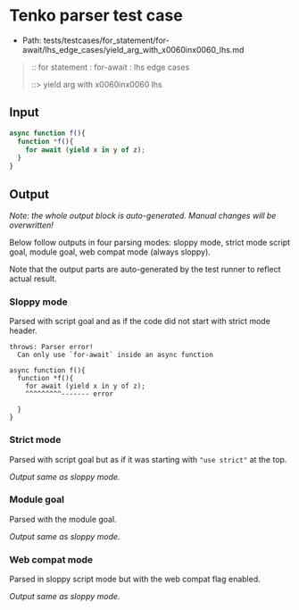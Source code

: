 # Tenko parser test case

- Path: tests/testcases/for_statement/for-await/lhs_edge_cases/yield_arg_with_x0060inx0060_lhs.md

> :: for statement : for-await : lhs edge cases
>
> ::> yield arg with x0060inx0060 lhs

## Input

`````js
async function f(){
  function *f(){
    for await (yield x in y of z);
  }
}
`````

## Output

_Note: the whole output block is auto-generated. Manual changes will be overwritten!_

Below follow outputs in four parsing modes: sloppy mode, strict mode script goal, module goal, web compat mode (always sloppy).

Note that the output parts are auto-generated by the test runner to reflect actual result.

### Sloppy mode

Parsed with script goal and as if the code did not start with strict mode header.

`````
throws: Parser error!
  Can only use `for-await` inside an async function

async function f(){
  function *f(){
    for await (yield x in y of z);
    ^^^^^^^^^------- error

  }
}
`````

### Strict mode

Parsed with script goal but as if it was starting with `"use strict"` at the top.

_Output same as sloppy mode._

### Module goal

Parsed with the module goal.

_Output same as sloppy mode._

### Web compat mode

Parsed in sloppy script mode but with the web compat flag enabled.

_Output same as sloppy mode._
